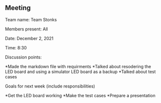 ## Meeting

Team name: Team Stonks

Members present: All

Date: December 2, 2021

Time: 8:30

Discussion points: 

*Made the markdown file with requirments
*Talked about resodering the LED board and using a simulator LED board as a backup
*Talked about test cases

Goals for next week (include responsibilities)

*Get the LED board working
*Make the test cases
*Prepare a presentation
